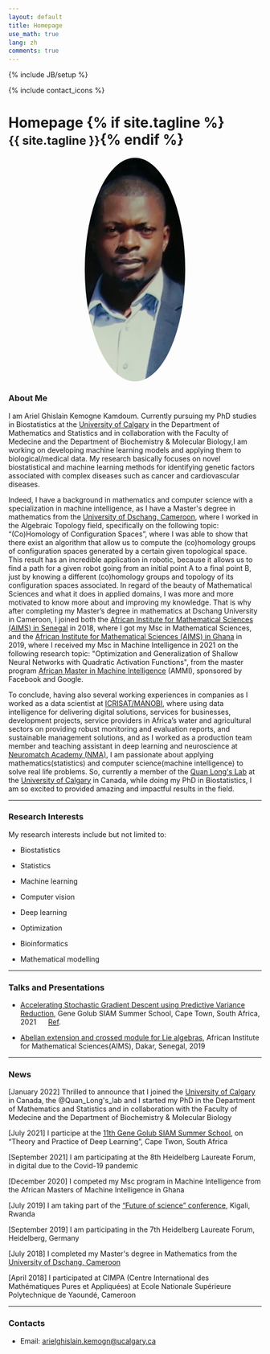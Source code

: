 ```yaml
---
layout: default
title: Homepage
use_math: true
lang: zh
comments: true
---
```

{% include JB/setup %}
<div class="page-header">
  <div class="pull-right">
    {% include contact_icons %}
  </div>
  <h1>
    Homepage
    {% if site.tagline %}<br/><small>{{ site.tagline }}</small>{% endif %}
  </h1>
</div>

<style>
img {
  display: block;
  margin-left: auto;
  margin-right: auto;
  width: 50%;
  border-radius: 50%;
}
</style>

<img src="images/main/Kemogne.jpg" class="center" style="width:200px">


### About Me
I am Ariel Ghislain Kemogne Kamdoum. Currently pursuing my PhD studies in Biostatistics at the [University of Calgary](https://www.ucalgary.ca/) in the Department of Mathematics and Statistics and in collaboration with the Faculty of Medecine and the Department of Biochemistry & Molecular
Biology,I am working on developing machine learning models and applying them to biological/medical data. My research basically focuses on novel biostatistical and machine learning methods for identifying genetic factors associated with complex diseases such as cancer and cardiovascular diseases.
 
Indeed, I have a background in mathematics and computer science with a specialization in machine intelligence, as I have a Master's degree in mathematics from the [University of Dschang, Cameroon](https://www.univ-dschang.org/), where I worked in the Algebraic Topology field, specifically on the following topic: “(Co)Homology of Configuration Spaces”, where I was able to show that there exist an algorithm that allow us to compute the (co)homology groups of configuration spaces generated by a certain given topological space. This result has an incredible application in robotic, because it allows us to find a path for a given robot going from an initial point A to a final point B, just by knowing a different (co)homology groups and topology of its configuration spaces associated. In regard of the beauty of Mathematical Sciences and what it does in applied domains, I was more and more motivated to
know more about and improving my knowledge. That is why after completing my Master’s degree in mathematics at Dschang University in Cameroon, I joined both the [African Institute for Mathematical Sciences (AIMS) in Senegal](https://aims-senegal.org/) in 2018, where I got my Msc in Mathematical Sciences, and the [African Institute for Mathematical Sciences (AIMS) in Ghana](https://aims.edu.gh/) in 2019, where I received my Msc in Machine Intelligence in 2021 on the following research topic: "Optimization and Generalization of Shallow Neural Networks with Quadratic Activation Functions", from the master program [African Master in Machine Intelligence](https://aimsammi.org/) (AMMI), sponsored by Facebook and Google. 

To conclude, having also several working experiences in companies as I worked as a data scientist at [ICRISAT/MANOBI](https://www.manobi.com/), where using data intelligence for delivering digital solutions, services for businesses, development projects, service providers in Africa’s water and agricultural sectors on providing robust monitoring and evaluation reports, and sustainable management solutions, and as I worked as a production team member and teaching assistant in deep learning and neuroscience at [Neuromatch Academy (NMA)](https://academy.neuromatch.io/), I am passionate about applying mathematics(statistics) and computer science(machine intelligence) to solve real life problems. So, currently a member of the [Quan Long's Lab](https://sites.google.com/site/quanlongresearch/home?authuser=0) at the [University of Calgary](https://www.ucalgary.ca/) in Canada, while doing my PhD in Biostatistics, I am so excited to provided amazing and impactful results in the field.


---

### Research Interests
My research interests include but not limited to:

<ul style=“list-style-type:circle"><li>Biostatistics</li></ul>

<ul style=“list-style-type:circle"><li>Statistics</li></ul>

<ul style=“list-style-type:circle"><li>Machine learning</li></ul> 

<ul style=“list-style-type:circle"><li>Computer vision</li></ul> 

<ul style=“list-style-type:circle"><li>Deep learning</li></ul>

<ul style=“list-style-type:circle"><li>Optimization</li></ul>

<ul style=“list-style-type:circle"><li>Bioinformatics</li></ul> 

<ul style=“list-style-type:circle"><li>Mathematical modelling</li></ul>


---

### Talks and Presentations
- [Accelerating Stochastic Gradient Descent using Predictive Variance Reduction](https://proceedings.neurips.cc/paper/2013/file/ac1dd209cbcc5e5d1c6e28598e8cbbe8-Paper.pdf), Gene Golub SIAM Summer School, Cape Town, South Africa, 2021
&nbsp;&nbsp;&nbsp;&nbsp;&nbsp;[Ref](https://sites.google.com/aims.ac.za/g2s3-aims-2021/groups?authuser=0).

- [Abelian extension and crossed module for Lie algebras](https://arxiv.org/abs/1802.04061), African Institute for Mathematical Sciences(AIMS), Dakar, Senegal, 2019 

---

### News
[January 2022] Thrilled to announce that I joined the [University of Calgary](https://www.ucalgary.ca/) in Canada, the @Quan_Long's_lab and I started my PhD in the Department of Mathematics and Statistics and in collaboration with the Faculty of Medecine and the Department of Biochemistry & Molecular Biology

[July 2021] I participe at the [11th Gene Golub SIAM Summer School](https://sites.google.com/aims.ac.za/g2s3-aims-2021/people?authuser=0), on “Theory and Practice of Deep Learning”, Cape Twon, South Africa

[September 2021] I am participating at the 8th Heidelberg Laureate Forum, in digital due to the Covid-19 pandemic 

[December 2020] I competed my Msc program in Machine Intelligence from the African Masters of Machine Intelligence in Ghana

[July 2019] I am taking part of the [“Future of science” conference](https://fosc.nexteinstein.org/participants/), Kigali, Rwanda 

[September 2019] I am participating in the 7th Heidelberg Laureate Forum, Heidelberg, Germany

[July 2018] I completed my Master's degree in Mathematics from the [University of Dschang, Cameroon](https://www.univ-dschang.org/)

[April 2018] I participated at CIMPA (Centre International des Mathématiques Pures et Appliquées) at Ecole Nationale Supérieure Polytechnique de Yaoundé, Cameroon

---

### Contacts
- Email: arielghislain.kemogn@ucalgary.ca
